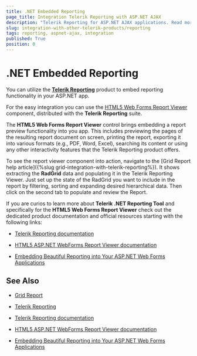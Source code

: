 ```yaml
---
title: .NET Embedded Reporting
page_title: Integration Telerik Reporting with ASP.NET AJAX
description: "Telerik Reporting for ASP.NET AJAX applications. Read more in Telerik UI for ASP.NET AJAX documentation."
slug: integration-with-other-telerik-products/reporting
tags: reporting, aspnet-ajax, integration
published: True
position: 0
---
```


# .NET Embedded Reporting

You can utilize the **[Telerik Reporting](https://www.telerik.com/products/reporting)** product to embed reporting functionality in your ASP.NET app.

For the easy integration you can use the [HTML5 Web Forms Report Viewer](https://docs.telerik.com/reporting/webforms-report-viewer-controls-overview) component, distributed with the **Telerik Reporting** suite.

The **HTML5 Web Forms Report Viewer** control brings embedding a report preview functionality into you app. This includes previewing the pages of the resulting report document on screen, printing the report, exporting it into various formats (e.g., PDF, Word, Excel), searching its content or using any other interactivity features that the Telerik Reporting product offers.

To see the report viewer component into action, navigate to the [Grid Report help article]({%slug grid-integration-with-telerik-reporting%}). It shows extracting the **RadGrid** data and populating it in the Telerik Reporting Viewer. Just set up the state of the RadGrid you want to include in the report by filtering, sorting and expanding desired hierarchical data. Then click on the second tab to populate and review the Report.

If you are curios to learn more about **Telerik .NET Reporting Tool** and specifically for the **HTML5 Web Forms Report Viewer** check out the dedicated product documentation and official resources starting with the following links:

 * [Telerik Reporting documentation](https://docs.telerik.com/reporting/overview)

 * [HTML5 ASP.NET WebForms Report Viewer documentation](https://docs.telerik.com/reporting/webforms-report-viewer-controls-overview)

 * [Embedding Beautiful Reporting into Your ASP.NET Web Forms Applications](https://www.telerik.com/blogs/embedding-beautiful-reporting-asp-dotnet-web-forms-applications)



## See Also

 * [Grid Report](https://demos.telerik.com/aspnet-ajax/reporting/gridreport/defaultcs.aspx)

 * [Telerik Reporting](https://www.telerik.com/products/reporting)

 * [Telerik Reporting documentation](https://docs.telerik.com/reporting/overview)

 * [HTML5 ASP.NET WebForms Report Viewer documentation](https://docs.telerik.com/reporting/webforms-report-viewer-controls-overview)

 * [Embedding Beautiful Reporting into Your ASP.NET Web Forms Applications](https://www.telerik.com/blogs/embedding-beautiful-reporting-asp-dotnet-web-forms-applications)



